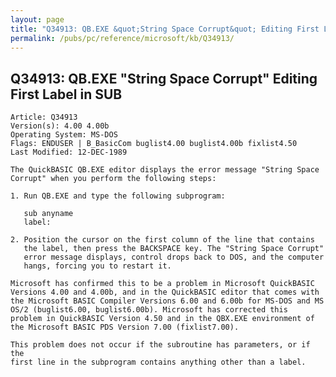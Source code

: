 ```yaml
---
layout: page
title: "Q34913: QB.EXE &quot;String Space Corrupt&quot; Editing First Label in SUB"
permalink: /pubs/pc/reference/microsoft/kb/Q34913/
---
```


## Q34913: QB.EXE &quot;String Space Corrupt&quot; Editing First Label in SUB

	Article: Q34913
	Version(s): 4.00 4.00b
	Operating System: MS-DOS
	Flags: ENDUSER | B_BasicCom buglist4.00 buglist4.00b fixlist4.50
	Last Modified: 12-DEC-1989
	
	The QuickBASIC QB.EXE editor displays the error message "String Space
	Corrupt" when you perform the following steps:
	
	1. Run QB.EXE and type the following subprogram:
	
	   sub anyname
	   label:
	
	2. Position the cursor on the first column of the line that contains
	   the label, then press the BACKSPACE key. The "String Space Corrupt"
	   error message displays, control drops back to DOS, and the computer
	   hangs, forcing you to restart it.
	
	Microsoft has confirmed this to be a problem in Microsoft QuickBASIC
	Versions 4.00 and 4.00b, and in the QuickBASIC editor that comes with
	the Microsoft BASIC Compiler Versions 6.00 and 6.00b for MS-DOS and MS
	OS/2 (buglist6.00, buglist6.00b). Microsoft has corrected this
	problem in QuickBASIC Version 4.50 and in the QBX.EXE environment of
	the Microsoft BASIC PDS Version 7.00 (fixlist7.00).
	
	This problem does not occur if the subroutine has parameters, or if the
	first line in the subprogram contains anything other than a label.
